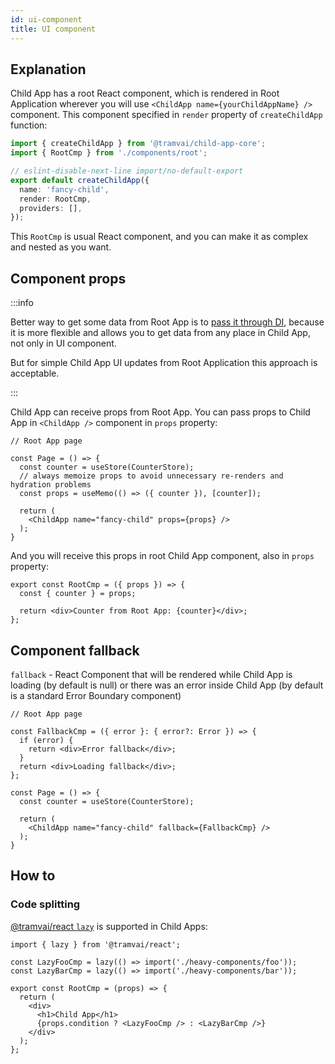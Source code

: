 ```yaml
---
id: ui-component
title: UI component
---
```


## Explanation

Child App has a root React component, which is rendered in Root Application wherever you will use `<ChildApp name={yourChildAppName} />` component. This component specified in `render` property of `createChildApp` function:

```ts
import { createChildApp } from '@tramvai/child-app-core';
import { RootCmp } from './components/root';

// eslint-disable-next-line import/no-default-export
export default createChildApp({
  name: 'fancy-child',
  render: RootCmp,
  providers: [],
});
```

This `RootCmp` is usual React component, and you can make it as complex and nested as you want.

## Component props

:::info

Better way to get some data from Root App is to [pass it through DI](03-features/015-child-app/09-di.md), because it is more flexible and allows you to get data from any place in Child App, not only in UI component.

But for simple Child App UI updates from Root Application this approach is acceptable.

:::

Child App can receive props from Root App. You can pass props to Child App in `<ChildApp />` component in `props` property:

```tsx
// Root App page

const Page = () => {
  const counter = useStore(CounterStore);
  // always memoize props to avoid unnecessary re-renders and hydration problems
  const props = useMemo(() => ({ counter }), [counter]);

  return (
    <ChildApp name="fancy-child" props={props} />
  );
}
```

And you will receive this props in root Child App component, also in `props` property:

```tsx title="components/root.tsx"
export const RootCmp = ({ props }) => {
  const { counter } = props;

  return <div>Counter from Root App: {counter}</div>;
};
```

## Component fallback

`fallback` - React Component that will be rendered while Child App is loading (by default is null) or there was an error inside Child App (by default is a standard Error Boundary component)

```tsx
// Root App page

const FallbackCmp = ({ error }: { error?: Error }) => {
  if (error) {
    return <div>Error fallback</div>;
  }
  return <div>Loading fallback</div>;
};

const Page = () => {
  const counter = useStore(CounterStore);

  return (
    <ChildApp name="fancy-child" fallback={FallbackCmp} />
  );
}
```

## How to

### Code splitting

[@tramvai/react `lazy`](references/tramvai/react.md#lazy) is supported in Child Apps:

```tsx title="components/root.tsx"
import { lazy } from '@tramvai/react';

const LazyFooCmp = lazy(() => import('./heavy-components/foo'));
const LazyBarCmp = lazy(() => import('./heavy-components/bar'));

export const RootCmp = (props) => {
  return (
    <div>
      <h1>Child App</h1>
      {props.condition ? <LazyFooCmp /> : <LazyBarCmp />}
    </div>
  );
};
```
